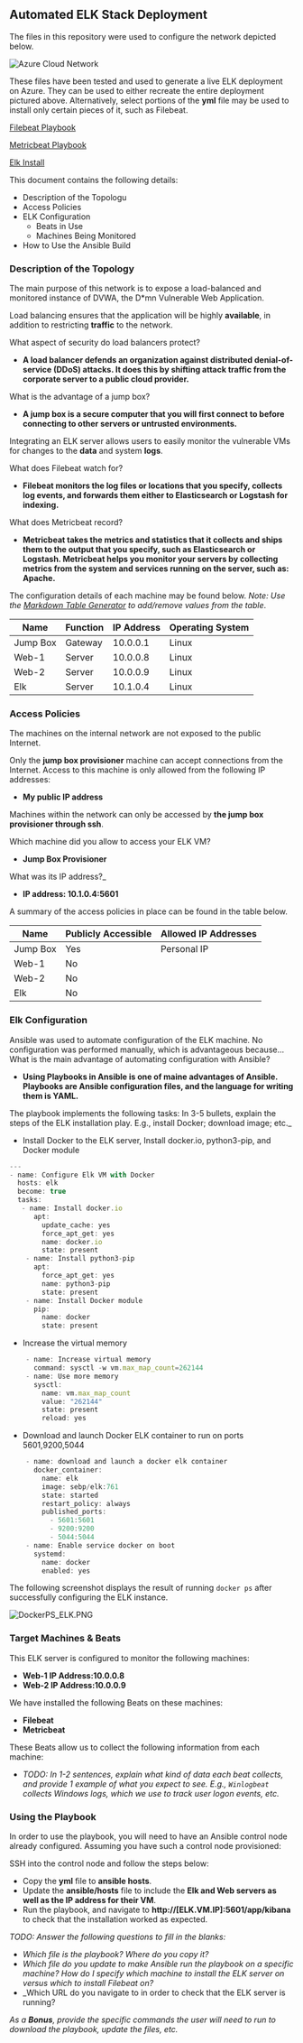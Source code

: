 ## Automated ELK Stack Deployment

The files in this repository were used to configure the network depicted below.

![Azure Cloud Network](./Diagrams/Azure_Cloud.drawio.png)

These files have been tested and used to generate a live ELK deployment on Azure. They can be used to either recreate the entire deployment pictured above. Alternatively, select portions of the <b>yml</b> file may be used to install only certain pieces of it, such as Filebeat.

[Filebeat Playbook](./Ansible/filebeat-playbook.yml)

[Metricbeat Playbook](./Ansible/metricbeat-playbook.yml)

[Elk Install](./Ansible/install-elk.yml)

This document contains the following details:
- Description of the Topologu
- Access Policies
- ELK Configuration
  - Beats in Use
  - Machines Being Monitored
- How to Use the Ansible Build


### Description of the Topology

The main purpose of this network is to expose a load-balanced and monitored instance of DVWA, the D*mn Vulnerable Web Application.

Load balancing ensures that the application will be highly <b>available</b>, in addition to restricting <b>traffic</b> to the network.

What aspect of security do load balancers protect?
- <b>A load balancer defends an organization against distributed denial-of-service (DDoS) attacks. It does this by shifting attack traffic from the corporate server to a   public cloud provider.</b>

What is the advantage of a jump box?
- <b>A jump box is a secure computer that you will first connect to before connecting to other servers or untrusted environments.</b>

Integrating an ELK server allows users to easily monitor the vulnerable VMs for changes to the <b>data</b> and system <b>logs</b>.

What does Filebeat watch for?
- <b>Filebeat monitors the log files or locations that you specify, collects log events, and forwards them either to Elasticsearch or Logstash for indexing.</b>

What does Metricbeat record?
- <b>Metricbeat takes the metrics and statistics that it collects and ships them to the output that you specify, such as Elasticsearch or Logstash. Metricbeat helps you monitor your servers by collecting metrics from the system and services running on the server, such as: Apache.
</b>

The configuration details of each machine may be found below.
_Note: Use the [Markdown Table Generator](http://www.tablesgenerator.com/markdown_tables) to add/remove values from the table_.

| Name     | Function | IP Address | Operating System |
|----------|----------|------------|------------------|
| Jump Box | Gateway  | 10.0.0.1   | Linux            |
| Web-1    | Server   | 10.0.0.8   | Linux            |
| Web-2    | Server   | 10.0.0.9   | Linux            |
| Elk      | Server   | 10.1.0.4   | Linux            |

### Access Policies

The machines on the internal network are not exposed to the public Internet. 

Only the <b>jump box provisioner</b> machine can accept connections from the Internet. Access to this machine is only allowed from the following IP addresses:
- <b>My public IP address</b>

Machines within the network can only be accessed by <b>the jump box provisioner through ssh</b>.

Which machine did you allow to access your ELK VM? 
-  <b>Jump Box Provisioner</b>

What was its IP address?_
-  <b>IP address: 10.1.0.4:5601</b>
  
A summary of the access policies in place can be found in the table below.

| Name     | Publicly Accessible | Allowed IP Addresses |
|----------|---------------------|----------------------|
| Jump Box | Yes                 | Personal IP          |
| Web-1    | No                  |                      |
| Web-2    | No                  |                      |
| Elk      | No                  |                      |

### Elk Configuration

Ansible was used to automate configuration of the ELK machine. No configuration was performed manually, which is advantageous because...
What is the main advantage of automating configuration with Ansible?

- <b>Using Playbooks in Ansible is one of maine advantages of Ansible. Playbooks are Ansible configuration files, and the language for writing them is YAML.</b> 

The playbook implements the following tasks:
In 3-5 bullets, explain the steps of the ELK installation play. E.g., install Docker; download image; etc._

- Install Docker to the ELK server, Install docker.io, python3-pip, and Docker module 
```javascript
---
- name: Configure Elk VM with Docker
  hosts: elk
  become: true
  tasks:
   - name: Install docker.io
      apt:
        update_cache: yes
        force_apt_get: yes
        name: docker.io
        state: present
    - name: Install python3-pip
      apt:
        force_apt_get: yes
        name: python3-pip
        state: present
    - name: Install Docker module
      pip:
        name: docker
        state: present
```
- Increase the virtual memory
```Javascript
    - name: Increase virtual memory
      command: sysctl -w vm.max_map_count=262144
    - name: Use more memory
      sysctl:
        name: vm.max_map_count
        value: "262144"
        state: present
        reload: yes
```
- Download and launch Docker ELK container to run on ports 5601,9200,5044
```Javascript
    - name: download and launch a docker elk container
      docker_container:
        name: elk
        image: sebp/elk:761
        state: started
        restart_policy: always
        published_ports:
          - 5601:5601
          - 9200:9200
          - 5044:5044
    - name: Enable service docker on boot
      systemd:
        name: docker
        enabled: yes
```

The following screenshot displays the result of running `docker ps` after successfully configuring the ELK instance.

![DockerPS_ELK.PNG](./Ansible/Images/DockerPS_ELK.PNG)

### Target Machines & Beats
This ELK server is configured to monitor the following machines:
- <b>Web-1 IP Address:10.0.0.8</b>
- <b>Web-2 IP Address:10.0.0.9</b>

We have installed the following Beats on these machines:
- <b>Filebeat</b>
- <b>Metricbeat</b>

These Beats allow us to collect the following information from each machine:
- _TODO: In 1-2 sentences, explain what kind of data each beat collects, and provide 1 example of what you expect to see. E.g., `Winlogbeat` collects Windows logs, which we use to track user logon events, etc._

### Using the Playbook
In order to use the playbook, you will need to have an Ansible control node already configured. Assuming you have such a control node provisioned: 

SSH into the control node and follow the steps below:
- Copy the <b>yml</b> file to <b>ansible hosts</b>.
- Update the <b>ansible/hosts</b> file to include the <b>Elk and Web servers as well as the IP address for their VM</b>.
- Run the playbook, and navigate to <b>http://[ELK.VM.IP]:5601/app/kibana</b> to check that the installation worked as expected.

_TODO: Answer the following questions to fill in the blanks:_
- _Which file is the playbook? Where do you copy it?_
- _Which file do you update to make Ansible run the playbook on a specific machine? How do I specify which machine to install the ELK server on versus which to install Filebeat on?_
- _Which URL do you navigate to in order to check that the ELK server is running?

_As a **Bonus**, provide the specific commands the user will need to run to download the playbook, update the files, etc._
